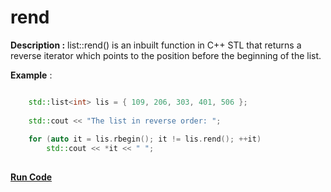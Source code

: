 # rend

**Description :** list::rend() is an inbuilt function in C++ STL that returns a reverse iterator which points to the position before the beginning of the list.

**Example** :
```cpp

    std::list<int> lis = { 109, 206, 303, 401, 506 }; 
  
    std::cout << "The list in reverse order: "; 
  
    for (auto it = lis.rbegin(); it != lis.rend(); ++it) 
        std::cout << *it << " "; 
  
```
**[Run Code](https://rextester.com/OWUY16070)**